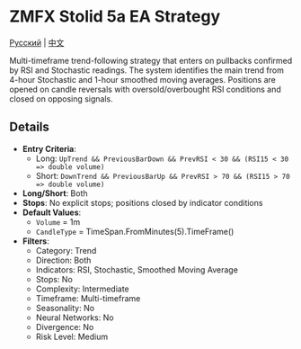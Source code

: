 # ZMFX Stolid 5a EA Strategy
[Русский](README_ru.md) | [中文](README_cn.md)

Multi-timeframe trend-following strategy that enters on pullbacks confirmed by RSI and Stochastic readings.
The system identifies the main trend from 4-hour Stochastic and 1-hour smoothed moving averages.
Positions are opened on candle reversals with oversold/overbought RSI conditions and closed on opposing signals.

## Details

- **Entry Criteria**:
  - Long: `UpTrend && PreviousBarDown && PrevRSI < 30 && (RSI15 < 30 => double volume)`
  - Short: `DownTrend && PreviousBarUp && PrevRSI > 70 && (RSI15 > 70 => double volume)`
- **Long/Short**: Both
- **Stops**: No explicit stops; positions closed by indicator conditions
- **Default Values**:
  - `Volume` = 1m
  - `CandleType` = TimeSpan.FromMinutes(5).TimeFrame()
- **Filters**:
  - Category: Trend
  - Direction: Both
  - Indicators: RSI, Stochastic, Smoothed Moving Average
  - Stops: No
  - Complexity: Intermediate
  - Timeframe: Multi-timeframe
  - Seasonality: No
  - Neural Networks: No
  - Divergence: No
  - Risk Level: Medium
